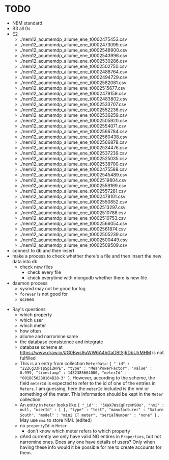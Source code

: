 # TODO

+ NEM standard
+ B3 all 0s
+ E2
    * ./nem12_acumemdp_allume_ene_t0002475453.csv
    * ./nem12_acumemdp_allume_ene_t0002473099.csv
    * ./nem12_acumemdp_allume_ene_t0002548900.csv
    * ./nem12_acumemdp_allume_ene_t0002543996.csv
    * ./nem12_acumemdp_allume_ene_t0002530286.csv
    * ./nem12_acumemdp_allume_ene_t0002502750.csv
    * ./nem12_acumemdp_allume_ene_t0002488764.csv
    * ./nem12_acumemdp_allume_ene_t0002494729.csv
    * ./nem12_acumemdp_allume_ene_t0002582081.csv
    * ./nem12_acumemdp_allume_ene_t0002515677.csv
    * ./nem12_acumemdp_allume_ene_t0002479159.csv
    * ./nem12_acumemdp_allume_ene_t0002483802.csv
    * ./nem12_acumemdp_allume_ene_t0002533707.csv
    * ./nem12_acumemdp_allume_ene_t0002552236.csv
    * ./nem12_acumemdp_allume_ene_t0002536259.csv
    * ./nem12_acumemdp_allume_ene_t0002505920.csv
    * ./nem12_acumemdp_allume_ene_t0002554071.csv
    * ./nem12_acumemdp_allume_ene_t0002566784.csv
    * ./nem12_acumemdp_allume_ene_t0002560438.csv
    * ./nem12_acumemdp_allume_ene_t0002566878.csv
    * ./nem12_acumemdp_allume_ene_t0002534476.csv
    * ./nem12_acumemdp_allume_ene_t0002537239.csv
    * ./nem12_acumemdp_allume_ene_t0002525035.csv
    * ./nem12_acumemdp_allume_ene_t0002538700.csv
    * ./nem12_acumemdp_allume_ene_t0002475588.csv
    * ./nem12_acumemdp_allume_ene_t0002545489.csv
    * ./nem12_acumemdp_allume_ene_t0002519804.csv
    * ./nem12_acumemdp_allume_ene_t0002559169.csv
    * ./nem12_acumemdp_allume_ene_t0002557281.csv
    * ./nem12_acumemdp_allume_ene_t0002478101.csv
    * ./nem12_acumemdp_allume_ene_t0002550852.csv
    * ./nem12_acumemdp_allume_ene_t0002513297.csv
    * ./nem12_acumemdp_allume_ene_t0002510786.csv
    * ./nem12_acumemdp_allume_ene_t0002510753.csv
    * ./nem12_acumemdp_allume_ene_t0002566054.csv
    * ./nem12_acumemdp_allume_ene_t0002561874.csv
    * ./nem12_acumemdp_allume_ene_t0002505239.csv
    * ./nem12_acumemdp_allume_ene_t0002500449.csv
    * ./nem12_acumemdp_allume_ene_t0002509509.csv
+ connect to db and then insert
+ make a process to check whether there's a file and then insert the new data
into db
    + check new files
        + check every file
        + check everytime with mongodb whether there is new file
+ daemon process
    + sysmd may not be good for log
    + `forever` is not good for  
    + screen
- Ray's questions
    + which property
    + which user
    + which meter
    + how often
    + allume and narromine same
    + the database consistence and integrate
    + database scheme at https://www.draw.io/#G0Bws9uWW6A4hGaDBtSjRDbUlrMHM is not fulfilled
    + This is an entry from collection `MeterData`: `{ "_id" : "222Cg33PspSpi2HPE", "type" : "MeanPowerFactor", "value" : 0.999, "timestamp" : 1482385664000, "meterId" : "001BC502B0104B28-3" }`. However, according to the scheme, the field `meterId` is expected to refer to the id of one of the entries in `Meters`. I am guessing, here the `meterId` included is the nmi or something of the meter. This information should be kept in the `Meter` collection!
    + An entry in `Meter` looks like `{ "_id" : "5KWX7WzCqPrzvM99o", "nmi" : null, "userId" : [ ], "type" : "test", "manufacturer" : "Saturn South", "model" : "mini CT meter", "serialNumber" : "none" }` . May use `nmi` to store NMI. (edited)
    + no `propertyId` in `Meter`
        + don’t know which meter refers to which property
    - dAnd currently we only have valid NG entires in `Properties`, but not narromine ones. Does any one have details of users? Only when having these info would it be possible for me to create accounts for them.

